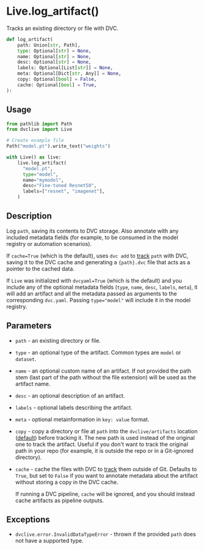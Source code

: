 # Live.log_artifact()

Tracks an existing directory or file with DVC.

```py
def log_artifact(
    path: Union[str, Path],
    type: Optional[str] = None,
    name: Optional[str] = None,
    desc: Optional[str] = None,
    labels: Optional[List[str]] = None,
    meta: Optional[Dict[str, Any]] = None,
    copy: Optional[bool] = False,
    cache: Optional[bool] = True,
):
```

## Usage

```py
from pathlib import Path
from dvclive import Live

# Create example file
Path("model.pt").write_text("weights")

with Live() as live:
    live.log_artifact(
      "model.pt",
      type="model",
      name="mymodel",
      desc="Fine-tuned Resnet50",
      labels=["resnet", "imagenet"],
    )
```

## Description

Log `path`, saving its contents to DVC storage. Also annotate with any included
metadata fields (for example, to be consumed in the <abbr>model registry</abbr>
or automation scenarios).

If `cache=True` (which is the default), uses `dvc add` to [track] `path` with
DVC, saving it to the DVC <abbr>cache</abbr> and generating a `{path}.dvc` file
that acts as a pointer to the cached data.

If `Live` was initialized with `dvcyaml=True` (which is the default) and you
include any of the optional metadata fields (`type`, `name`, `desc`, `labels`,
`meta`), it will add an <abbr>artifact</abbr> and all the metadata passed as
arguments to the corresponding `dvc.yaml`. Passing `type="model"` will include
it in the <abbr>model registry</abbr>.

## Parameters

- `path` - an existing directory or file.

- `type` - an optional type of the artifact. Common types are `model` or
  `dataset`.

- `name` - an optional custom name of an artifact. If not provided the path stem
  (last part of the path without the file extension) will be used as the
  artifact name.

- `desc` - an optional description of an artifact.

- `labels` - optional labels describing the artifact.

- `meta` - optional metainformation in `key: value` format.

- `copy` - copy a directory or file at `path` into the `dvclive/artifacts`
  location ([default](/doc/dvclive/how-it-works#directory-structure)) before
  tracking it. The new path is used instead of the original one to track the
  artifact. Useful if you don't want to track the original path in your repo
  (for example, it is outside the repo or in a Git-ignored directory).

- `cache` - <abbr>cache</abbr> the files with DVC to [track] them outside of
  Git. Defaults to `True`, but set to `False` if you want to annotate metadata
  about the artifact without storing a copy in the DVC cache.

  If running a <abbr>DVC pipeline</abbr>, `cache` will be ignored, and you
  should instead cache artifacts as pipeline <abbr>outputs</abbr>.

## Exceptions

- `dvclive.error.InvalidDataTypeError` - thrown if the provided `path` does not
  have a supported type.

[track]: /doc/dvclive/how-it-works#track-large-artifacts-with-dvc
